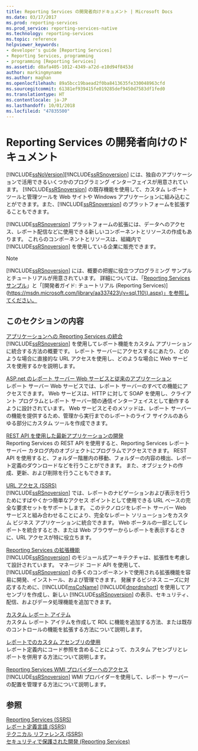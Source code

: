 ```yaml
---
title: Reporting Services の開発者向けドキュメント | Microsoft Docs
ms.date: 03/17/2017
ms.prod: reporting-services
ms.prod_service: reporting-services-native
ms.technology: reporting-services
ms.topic: reference
helpviewer_keywords:
- developer's guide [Reporting Services]
- Reporting Services, programming
- programming [Reporting Services]
ms.assetid: d8afa405-1012-4349-a72d-e10d94f8453d
author: markingmyname
ms.author: maghan
ms.openlocfilehash: 89a5bcc19baead2f0ba8413635fe330048963cfd
ms.sourcegitcommit: 61381ef939415fe019285def9450d7583df1fed0
ms.translationtype: HT
ms.contentlocale: ja-JP
ms.lasthandoff: 10/01/2018
ms.locfileid: "47835500"
---
```

# <a name="reporting-services-developer-documentation"></a>Reporting Services の開発者向けのドキュメント
  [!INCLUDE[ssNoVersion](../includes/ssnoversion-md.md)][!INCLUDE[ssRSnoversion](../includes/ssrsnoversion-md.md)] には、独自のアプリケーションで活用できるいくつかのプログラミング インターフェイスが用意されています。 [!INCLUDE[ssRSnoversion](../includes/ssrsnoversion-md.md)] の既存機能を使用して、カスタム レポート ツールと管理ツールを Web サイトや Windows アプリケーションに組み込むことができます。また、[!INCLUDE[ssRSnoversion](../includes/ssrsnoversion-md.md)] のプラットフォームを拡張することもできます。  
  
 [!INCLUDE[ssRSnoversion](../includes/ssrsnoversion-md.md)] プラットフォームの拡張には、データへのアクセス、レポート配信などに使用できる新しいコンポーネントとリソースの作成もあります。 これらのコンポーネントとリソースは、組織内で [!INCLUDE[ssRSnoversion](../includes/ssrsnoversion-md.md)] を使用している企業に販売できます。  
  
> [!NOTE]  
>  [!INCLUDE[ssRSnoversion](../includes/ssrsnoversion-md.md)] には、概要の把握に役立つプログラミング サンプルとチュートリアルが用意されています。 詳細については、「[Reporting Services サンプル](https://msdn.microsoft.com/library/ms160954\(v=sql.110\).aspx)」と「[開発者ガイド: チュートリアル (Reporting Services)](https://msdn.microsoft.com/library/aa337423\(v=sql.110\).aspx)」を参照してください。  
  
## <a name="in-this-section"></a>このセクションの内容  
 [アプリケーションへの Reporting Services の統合](../reporting-services/application-integration/integrating-reporting-services-into-applications.md)  
 [!INCLUDE[ssRSnoversion](../includes/ssrsnoversion-md.md)] を使用してレポート機能をカスタム アプリーションに統合する方法の概要です。 レポート サーバーにアクセスするにあたり、どのような場合に直接的な URL アクセスを使用し、どのような場合に Web サービスを使用するかを説明します。  
  
 [ASP.net のレポート サーバー Web サービスと従来のアプリケーション](../reporting-services/report-server-web-service/report-server-web-service.md)  
 レポート サーバー Web サービスでは、レポート サーバーのすべての機能にアクセスできます。 Web サービスは、HTTP に対して SOAP を使用し、クライアント プログラムとレポート サーバー間の通信インターフェイスとして動作するように設計されています。 Web サービスとそのメソッドは、レポート サーバーの機能を提供するため、管理から実行までのレポートのライフ サイクルのあらゆる部分にカスタム ツールを作成できます。  
 
 [REST API を使用した最新アプリケーションの開発](developer/rest-api.md)</br>
 Reporting Services の REST API を使用すると、Reporting Services レポート サーバー カタログ内のオブジェクトにプログラムでアクセスできます。 REST API を使用すると、フォルダー階層内の移動、フォルダーの内容の検出、レポート定義のダウンロードなどを行うことができます。 また、オブジェクトの作成、更新、および削除を行うこともできます。

 [URL アクセス &#40;SSRS&#41;](../reporting-services/url-access-ssrs.md)  
 [!INCLUDE[ssRSnoversion](../includes/ssrsnoversion-md.md)] では、レポートのナビゲーションおよび表示を行うためにすばやくかつ簡単なアクセス ポイントとして使用できる URL ベースの完全な要求セットをサポートします。 このテクノロジをレポート サーバー Web サービスと組み合わせることにより、完全なレポート ソリューションをカスタム ビジネス アプリケーションに統合できます。 Web ポータルの一部としてレポートを統合するとき、または Web ブラウザーからレポートを表示するときに、URL アクセスが特に役立ちます。  
  
 [Reporting Services の拡張機能](../reporting-services/extensions/reporting-services-extensions.md)  
 [!INCLUDE[ssRSnoversion](../includes/ssrsnoversion-md.md)] のモジュール式アーキテクチャは、拡張性を考慮して設計されています。 マネージド コード API を使用して、[!INCLUDE[ssRSnoversion](../includes/ssrsnoversion-md.md)] の多くのコンポーネントで使用される拡張機能を容易に開発、インストール、および管理できます。 発展するビジネス ニーズに対応するために、[!INCLUDE[msCoName](../includes/msconame-md.md)] [!INCLUDE[dnprdnshort](../includes/dnprdnshort-md.md)] を使用してアセンブリを作成し、新しい [!INCLUDE[ssRSnoversion](../includes/ssrsnoversion-md.md)] の表示、セキュリティ、配信、およびデータ処理機能を追加できます。  
  
 [カスタム レポート アイテム](../reporting-services/custom-report-items/custom-report-items.md)  
 カスタム レポート アイテムを作成して RDL に機能を追加する方法、または既存のコントロールの機能を拡張する方法について説明します。  
  
 [レポートでのカスタム アセンブリの使用](../reporting-services/custom-assemblies/using-custom-assemblies-with-reports.md)  
 レポート定義内にコード参照を含めることによって、カスタム アセンブリとレポートを併用する方法について説明します。  
  
 [Reporting Services WMI プロバイダーへのアクセス](../reporting-services/tools/access-the-reporting-services-wmi-provider.md)  
 [!INCLUDE[ssRSnoversion](../includes/ssrsnoversion-md.md)] WMI プロバイダーを使用して、レポート サーバーの配置を管理する方法について説明します。  
  
## <a name="see-also"></a>参照  
 [Reporting Services &#40;SSRS&#41;](../reporting-services/create-deploy-and-manage-mobile-and-paginated-reports.md)   
 [レポート定義言語 &#40;SSRS&#41;](../reporting-services/reports/report-definition-language-ssrs.md)   
 [テクニカル リファレンス (SSRS)](../reporting-services/technical-reference-ssrs.md)   
 [セキュリティで保護された開発 &#40;Reporting Services&#41;](../reporting-services/extensions/secure-development/secure-development-reporting-services.md)  
  
  
